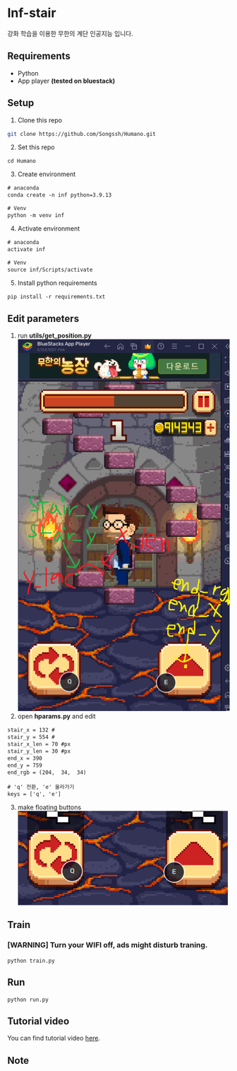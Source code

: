 # Inf-stair
강화 학습을 이용한 무한의 계단 인공지능 입니다. 

## Requirements
- Python
- App player **(tested on bluestack)**

## Setup
1. Clone this repo
```sh
git clone https://github.com/Songssh/Humano.git
```
2. Set this repo
```
cd Humano
```
3. Create environment
```
# anaconda
conda create -n inf python=3.9.13
```
```
# Venv
python -m venv inf
```
4. Activate environment
```
# anaconda
activate inf
```
```
# Venv
source inf/Scripts/activate
```
5. Install python requirements
```
pip install -r requirements.txt
```

## Edit parameters
1. run **utils/get_position.py**
![](./assets/stair.png)
2. open **hparams.py** and edit
```
stair_x = 132 #
stair_y = 554 #
stair_x_len = 70 #px
stair_y_len = 30 #px
end_x = 390
end_y = 759
end_rgb = (204,  34,  34)

# 'q' 전환, 'e' 올라가기
keys = ['q', 'e']
```
3. make floating buttons
![](./assets/key.png)

## Train
### [WARNING] Turn your **WIFI** off, ads might disturb traning.
```
python train.py
```

## Run
```
python run.py
```

## Tutorial video
You can find tutorial video [here](https://).

## Note
